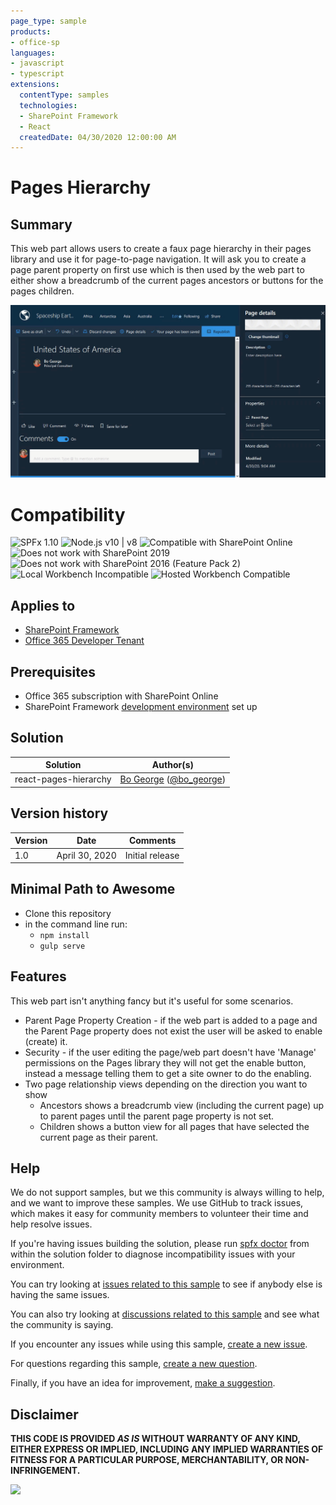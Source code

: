```yaml
---
page_type: sample
products:
- office-sp
languages:
- javascript
- typescript
extensions:
  contentType: samples
  technologies:
  - SharePoint Framework
  - React
  createdDate: 04/30/2020 12:00:00 AM
---
```


# Pages Hierarchy

## Summary

This web part allows users to create a faux page hierarchy in their pages library and use it for page-to-page navigation.  It will ask you to create a page parent property on first use which is then used by the web part to either show a breadcrumb of the current pages ancestors or buttons for the pages children.

![Page Navigator](./assets/PagesHierarchy.gif)


# Compatibility

![SPFx 1.10](https://img.shields.io/badge/SPFx-1.10.0-green.svg) 
![Node.js v10 | v8](https://img.shields.io/badge/Node.js-v10%20%7C%20v8-green.svg) 
![Compatible with SharePoint Online](https://img.shields.io/badge/SharePoint%20Online-Compatible-green.svg)
![Does not work with SharePoint 2019](https://img.shields.io/badge/SharePoint%20Server%202019-Incompatible-red.svg)
![Does not work with SharePoint 2016 (Feature Pack 2)](https://img.shields.io/badge/SharePoint%20Server%202016%20(Feature%20Pack%202)-Incompatible-red.svg "SharePoint Server 2016 Feature Pack 2 requires SPFx 1.1")
![Local Workbench Incompatible](https://img.shields.io/badge/Local%20Workbench-Incompatible-red.svg "Requires access to the page structure")
![Hosted Workbench Compatible](https://img.shields.io/badge/Hosted%20Workbench-Compatible-green.svg)

## Applies to

* [SharePoint Framework](https://docs.microsoft.com/sharepoint/dev/spfx/sharepoint-framework-overview)
* [Office 365 Developer Tenant](https://docs.microsoft.com/sharepoint/dev/spfx/set-up-your-development-environment)

## Prerequisites

* Office 365 subscription with SharePoint Online
* SharePoint Framework [development environment](https://docs.microsoft.com/sharepoint/dev/spfx/set-up-your-development-environment) set up

## Solution

Solution|Author(s)
--------|---------
react-pages-hierarchy|[Bo George](https://github.com/bogeorge) ([@bo_george](https://twitter.com/bo_george))

## Version history

Version|Date|Comments
-------|----|--------
1.0|April 30, 2020|Initial release


## Minimal Path to Awesome

* Clone this repository
* in the command line run:
  * `npm install`
  * `gulp serve`

## Features

This web part isn't anything fancy but it's useful for some scenarios.

* Parent Page Property Creation - if the web part is added to a page and the Parent Page property does not exist the user will be asked to enable (create) it.
* Security - if the user editing the page/web part doesn't have 'Manage' permissions on the Pages library they will not get the enable button, instead a message telling them to get a site owner to do the enabling.
* Two page relationship views depending on the direction you want to show
  * Ancestors shows a breadcrumb view (including the current page) up to parent pages until the parent page property is not set.
  * Children shows a button view for all pages that have selected the current page as their parent.


## Help

We do not support samples, but we this community is always willing to help, and we want to improve these samples. We use GitHub to track issues, which makes it easy for  community members to volunteer their time and help resolve issues.

If you're having issues building the solution, please run [spfx doctor](https://pnp.github.io/cli-microsoft365/cmd/spfx/spfx-doctor/) from within the solution folder to diagnose incompatibility issues with your environment.

You can try looking at [issues related to this sample](https://github.com/pnp/sp-dev-fx-webparts/issues?q=label%3Areact-pages-hierarchy) to see if anybody else is having the same issues.

You can also try looking at [discussions related to this sample](https://github.com/pnp/sp-dev-fx-webparts/discussions?discussions_q=label%3Areact-pages-hierarchy) and see what the community is saying.

If you encounter any issues while using this sample, [create a new issue](https://github.com/pnp/sp-dev-fx-webparts/issues/new?assignees=&labels=Needs%3A+Triage+%3Amag%3A%2Ctype%3Abug-suspected%2Csample%3A%20react-pages-hierarchy&authors=@bogeorge&template=bug-report.yml&sample=react-pages-hierarchy&authors=@bogeorge&title=react-pages-hierarchy%20-%20).

For questions regarding this sample, [create a new question](https://github.com/pnp/sp-dev-fx-webparts/issues/new?assignees=&labels=Needs%3A+Triage+%3Amag%3A%2Ctype%3Aquestion%2Csample%3A%20react-pages-hierarchy&authors=@bogeorge&template=question.yml&sample=react-pages-hierarchy&authors=@bogeorge&title=react-pages-hierarchy%20-%20).

Finally, if you have an idea for improvement, [make a suggestion](https://github.com/pnp/sp-dev-fx-webparts/issues/new?assignees=&labels=Needs%3A+Triage+%3Amag%3A%2Ctype%3Aenhancement%2Csample%3A%20react-pages-hierarchy&authors=@bogeorge&template=question.yml&sample=react-pages-hierarchy&authors=@bogeorge&title=react-pages-hierarchy%20-%20).

## Disclaimer

**THIS CODE IS PROVIDED *AS IS* WITHOUT WARRANTY OF ANY KIND, EITHER EXPRESS OR IMPLIED, INCLUDING ANY IMPLIED WARRANTIES OF FITNESS FOR A PARTICULAR PURPOSE, MERCHANTABILITY, OR NON-INFRINGEMENT.**


<img src="https://telemetry.sharepointpnp.com/sp-dev-fx-webparts/samples/react-pages-hierarchy" />
